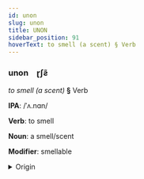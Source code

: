 ```yaml
---
id: unon
slug: unon
title: UNON
sidebar_position: 91
hoverText: to smell (a scent) § Verb
---
```


### unon&emsp;<span kind="abugida">ɽʃƨ̃</span>

*to smell (a scent)* **§** Verb

**IPA**: /ˈʌ.nɑn/

**Verb**: to smell

**Noun**: a smell/scent

**Modifier**: smellable

<details>
    <summary>Origin</summary>
    Burmese အနံ့ a.nam /ʔəna̰ɴ/<br/>
    <em>Sino-Tibetan Language Family</em>
</details>